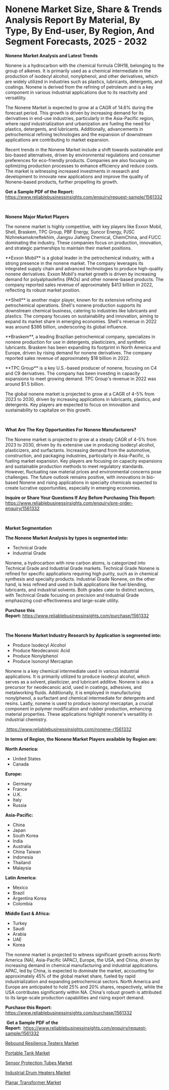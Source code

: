 <p><h1>Nonene Market Size, Share & Trends Analysis Report By Material, By Type, By End-user, By Region, And Segment Forecasts, 2025 - 2032</h1></p><p><strong>Nonene Market Analysis and Latest Trends</strong></p>
<p><p>Nonene is a hydrocarbon with the chemical formula C9H18, belonging to the group of alkenes. It is primarily used as a chemical intermediate in the production of isodecyl alcohol, nonylphenol, and other derivatives, which are widely utilized in industries such as plastics, lubricants, detergents, and coatings. Nonene is derived from the refining of petroleum and is a key component in various industrial applications due to its reactivity and versatility.</p><p>The Nonene Market is expected to grow at a CAGR of 14.6% during the forecast period. This growth is driven by increasing demand for its derivatives in end-use industries, particularly in the Asia-Pacific region, where rapid industrialization and urbanization are fueling the need for plastics, detergents, and lubricants. Additionally, advancements in petrochemical refining technologies and the expansion of downstream applications are contributing to market expansion.</p><p>Recent trends in the Nonene Market include a shift towards sustainable and bio-based alternatives, driven by environmental regulations and consumer preferences for eco-friendly products. Companies are also focusing on optimizing production processes to enhance efficiency and reduce costs. The market is witnessing increased investments in research and development to innovate new applications and improve the quality of Nonene-based products, further propelling its growth.</p></p>
<p><strong>Get a Sample PDF of the Report:&nbsp;</strong> <a href="https://www.reliablebusinessinsights.com/enquiry/request-sample/1561332?utm_campaign=2177&utm_medium=2&utm_source=Github&utm_content=ia&utm_term=25012025&utm_id=nonene">https://www.reliablebusinessinsights.com/enquiry/request-sample/1561332</a></p>
<p>&nbsp;</p>
<p><strong>Nonene Major Market Players</strong></p>
<p><p>The nonene market is highly competitive, with key players like Exxon Mobil, Shell, Braskem, TPC Group, PBF Energy, Suncor Energy, PJSC Nizhnekamskneftekhim, Jiangsu Jiafeng Chemical, ChemChina, and FUCC dominating the industry. These companies focus on production, innovation, and strategic partnerships to maintain their market positions.</p><p>**Exxon Mobil** is a global leader in the petrochemical industry, with a strong presence in the nonene market. The company leverages its integrated supply chain and advanced technologies to produce high-quality nonene derivatives. Exxon Mobil's market growth is driven by increasing demand for polyalphaolefins (PAOs) and other nonene-based products. The company reported sales revenue of approximately $413 billion in 2022, reflecting its robust market position.</p><p>**Shell** is another major player, known for its extensive refining and petrochemical operations. Shell's nonene production supports its downstream chemical business, catering to industries like lubricants and plastics. The company focuses on sustainability and innovation, aiming to expand its market share in emerging economies. Shell's revenue in 2022 was around $386 billion, underscoring its global influence.</p><p>**Braskem**, a leading Brazilian petrochemical company, specializes in nonene production for use in detergents, plasticizers, and synthetic lubricants. Braskem has been expanding its footprint in North America and Europe, driven by rising demand for nonene derivatives. The company reported sales revenue of approximately $18 billion in 2022.</p><p>**TPC Group** is a key U.S.-based producer of nonene, focusing on C4 and C9 derivatives. The company has been investing in capacity expansions to meet growing demand. TPC Group's revenue in 2022 was around $1.5 billion.</p><p>The global nonene market is projected to grow at a CAGR of 4-5% from 2023 to 2030, driven by increasing applications in lubricants, plastics, and detergents. Key players are expected to focus on innovation and sustainability to capitalize on this growth.</p></p>
<p>&nbsp;</p>
<p><strong>What Are The Key Opportunities For Nonene Manufacturers?</strong></p>
<p><p>The Nonene market is projected to grow at a steady CAGR of 4-5% from 2023 to 2030, driven by its extensive use in producing isodecyl alcohol, plasticizers, and surfactants. Increasing demand from the automotive, construction, and packaging industries, particularly in Asia-Pacific, is fueling market expansion. Key players are focusing on capacity expansions and sustainable production methods to meet regulatory standards. However, fluctuating raw material prices and environmental concerns pose challenges. The future outlook remains positive, with innovations in bio-based Nonene and rising applications in specialty chemicals expected to create lucrative opportunities, especially in emerging economies.</p></p>
<p><strong>Inquire or Share Your Questions If Any Before Purchasing This Report:</strong> <a href="https://www.reliablebusinessinsights.com/enquiry/pre-order-enquiry/1561332?utm_campaign=2177&utm_medium=2&utm_source=Github&utm_content=ia&utm_term=25012025&utm_id=nonene">https://www.reliablebusinessinsights.com/enquiry/pre-order-enquiry/1561332</a></p>
<p>&nbsp;</p>
<p><strong>Market Segmentation</strong></p>
<p><strong>The Nonene Market Analysis by types is segmented into:</strong></p>
<p><ul><li>Technical Grade</li><li>Industrial Grade</li></ul></p>
<p><p>Nonene, a hydrocarbon with nine carbon atoms, is categorized into Technical Grade and Industrial Grade markets. Technical Grade Nonene is refined for specific applications requiring high purity, such as in chemical synthesis and specialty products. Industrial Grade Nonene, on the other hand, is less refined and used in bulk applications like fuel blending, lubricants, and industrial solvents. Both grades cater to distinct sectors, with Technical Grade focusing on precision and Industrial Grade emphasizing cost-effectiveness and large-scale utility.</p></p>
<p><strong>Purchase this Report:&nbsp;</strong><a href="https://www.reliablebusinessinsights.com/purchase/1561332?utm_campaign=2177&utm_medium=2&utm_source=Github&utm_content=ia&utm_term=25012025&utm_id=nonene">https://www.reliablebusinessinsights.com/purchase/1561332</a></p>
<p>&nbsp;</p>
<p><strong>The Nonene Market Industry Research by Application is segmented into:</strong></p>
<p><ul><li>Produce Isodecyl Alcohol</li><li>Produce Neodecanoic Acid</li><li>Produce Nonylphenol</li><li>Produce Isononyl Mercaptan</li></ul></p>
<p><p>Nonene is a key chemical intermediate used in various industrial applications. It is primarily utilized to produce isodecyl alcohol, which serves as a solvent, plasticizer, and lubricant additive. Nonene is also a precursor for neodecanoic acid, used in coatings, adhesives, and metalworking fluids. Additionally, it is employed in manufacturing nonylphenol, a surfactant and chemical intermediate for detergents and resins. Lastly, nonene is used to produce isononyl mercaptan, a crucial component in polymer modification and rubber production, enhancing material properties. These applications highlight nonene's versatility in industrial chemistry.</p></p>
<p><a href="https://www.reliablebusinessinsights.com/nonene-r1561332?utm_campaign=2177&utm_medium=2&utm_source=Github&utm_content=ia&utm_term=25012025&utm_id=nonene">&nbsp;https://www.reliablebusinessinsights.com/nonene-r1561332</a></p>
<p><strong>In terms of Region, the Nonene Market Players available by Region are:</strong></p>
<p>
    <p> <strong> North America: </strong>
        <ul>
            <li>United States</li>
            <li>Canada</li>
        </ul>
        </p> 
    <p> <strong> Europe: </strong>
        <ul>
            <li>Germany</li>
            <li>France</li>
            <li>U.K.</li>
            <li>Italy</li>
            <li>Russia</li>
        </ul>
        </p> 
    <p> <strong> Asia-Pacific: </strong>
        <ul>
            <li>China</li>
            <li>Japan</li>
            <li>South Korea</li>
            <li>India</li>
            <li>Australia</li>
            <li>China Taiwan</li>
            <li>Indonesia</li>
            <li>Thailand</li>
            <li>Malaysia</li>
        </ul>
        </p> 
    <p> <strong> Latin America: </strong>
        <ul>
            <li>Mexico</li>
            <li>Brazil</li>
            <li>Argentina Korea</li>
            <li>Colombia</li>
        </ul>
        </p> 
    <p> <strong> Middle East & Africa: </strong>
        <ul>
            <li>Turkey</li>
            <li>Saudi</li>
            <li>Arabia</li>
            <li>UAE</li>
            <li>Korea</li>
        </ul>
    </p>
    </p>
<p><p>The nonene market is projected to witness significant growth across North America (NA), Asia-Pacific (APAC), Europe, the USA, and China, driven by increasing demand in chemical manufacturing and industrial applications. APAC, led by China, is expected to dominate the market, accounting for approximately 45% of the global market share, fueled by rapid industrialization and expanding petrochemical sectors. North America and Europe are anticipated to hold 25% and 20% shares, respectively, while the USA contributes significantly within NA. China's robust growth is attributed to its large-scale production capabilities and rising export demand.</p></p>
<p><strong>Purchase this Report: </strong><a href="https://www.reliablebusinessinsights.com/purchase/1561332?utm_campaign=2177&utm_medium=2&utm_source=Github&utm_content=ia&utm_term=25012025&utm_id=nonene">https://www.reliablebusinessinsights.com/purchase/1561332</a></p>
<p>&nbsp;<strong>Get a Sample PDF of the Report:&nbsp;&nbsp;</strong><a href="https://www.reliablebusinessinsights.com/enquiry/request-sample/1561332?utm_campaign=2177&utm_medium=2&utm_source=Github&utm_content=ia&utm_term=25012025&utm_id=nonene">https://www.reliablebusinessinsights.com/enquiry/request-sample/1561332</a></p>
<p><strong></strong></p>
<p><p><a href="https://www.linkedin.com/pulse/complete-analysis-rebound-resilience-testers-markets-size-nxzxf?utm_campaign=2177&utm_medium=2&utm_source=Github&utm_content=ia&utm_term=25012025&utm_id=nonene">Rebound Resilience Testers Market</a></p><p><a href="https://www.linkedin.com/pulse/insights-portable-tank-market-competitor-evaluation-projected-0utvf?utm_campaign=2177&utm_medium=2&utm_source=Github&utm_content=ia&utm_term=25012025&utm_id=nonene">Portable Tank Market</a></p><p><a href="https://www.linkedin.com/pulse/detailed-examination-sensor-protection-tubes-market-size-projecting-gghlf?utm_campaign=2177&utm_medium=2&utm_source=Github&utm_content=ia&utm_term=25012025&utm_id=nonene">Sensor Protection Tubes Market</a></p><p><a href="https://www.linkedin.com/pulse/competitive-landscape-key-trends-industrial-drum-heaters-market-wupoc?utm_campaign=2177&utm_medium=2&utm_source=Github&utm_content=ia&utm_term=25012025&utm_id=nonene">Industrial Drum Heaters Market</a></p><p><a href="https://www.linkedin.com/pulse/in-depth-analysis-planar-transformer-market-trends-growth-acagrof-p2oyc?utm_campaign=2177&utm_medium=2&utm_source=Github&utm_content=ia&utm_term=25012025&utm_id=nonene">Planar Transformer Market</a></p></p>